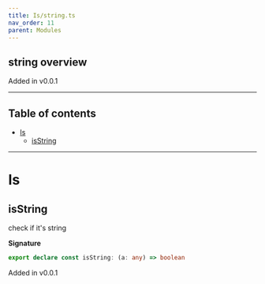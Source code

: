 ```yaml
---
title: Is/string.ts
nav_order: 11
parent: Modules
---
```


## string overview

Added in v0.0.1

---

<h2 class="text-delta">Table of contents</h2>

- [Is](#is)
  - [isString](#isstring)

---

# Is

## isString

check if it's string

**Signature**

```ts
export declare const isString: (a: any) => boolean
```

Added in v0.0.1
